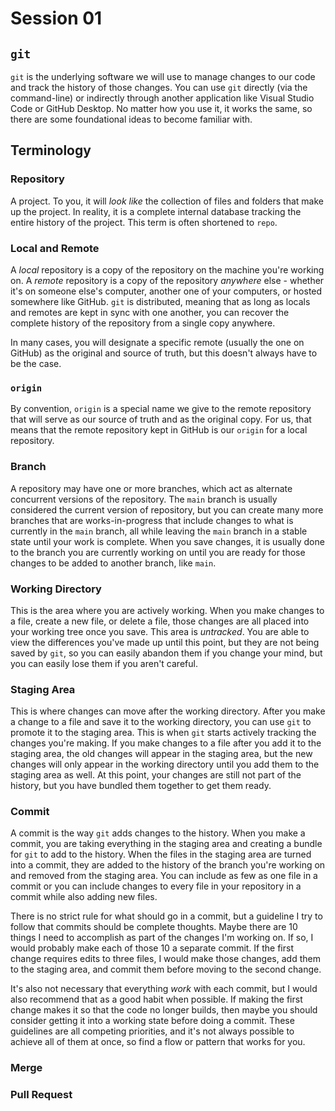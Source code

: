 # Session 01

## `git`

`git` is the underlying software we will use to manage changes to our code and track the history of those changes. You can use `git` directly (via the command-line) or indirectly through another application like Visual Studio Code or GitHub Desktop. No matter how you use it, it works the same, so there are some foundational ideas to become familiar with.


## Terminology

### Repository

A project. To you, it will *look like* the collection of files and folders that make up the project. In reality, it is a complete internal database tracking the entire history of the project. This term is often shortened to `repo`.


### Local and Remote

A *local* repository is a copy of the repository on the machine you're working on. A *remote* repository is a copy of the repository *anywhere* else - whether it's on someone else's computer, another one of your computers, or hosted somewhere like GitHub. `git` is distributed, meaning that as long as locals and remotes are kept in sync with one another, you can recover the complete history of the repository from a single copy anywhere.

In many cases, you will designate a specific remote (usually the one on GitHub) as the original and source of truth, but this doesn't always have to be the case.


### `origin`

By convention, `origin` is a special name we give to the remote repository that will serve as our source of truth and as the original copy. For us, that means that the remote repository kept in GitHub is our `origin` for a local repository.


### Branch

A repository may have one or more branches, which act as alternate concurrent versions of the repository. The `main` branch is usually considered the current version of repository, but you can create many more branches that are works-in-progress that include changes to what is currently in the `main` branch, all while leaving the `main` branch in a stable state until your work is complete. When you save changes, it is usually done to the branch you are currently working on until you are ready for those changes to be added to another branch, like `main`.


### Working Directory

This is the area where you are actively working. When you make changes to a file, create a new file, or delete a file, those changes are all placed into your working tree once you save. This area is *untracked*. You are able to view the differences you've made up until this point, but they are not being saved by `git`, so you can easily abandon them if you change your mind, but you can easily lose them if you aren't careful.


### Staging Area

This is where changes can move after the working directory. After you make a change to a file and save it to the working directory, you can use `git` to promote it to the staging area. This is when `git` starts actively tracking the changes you're making. If you make changes to a file after you add it to the staging area, the old changes will appear in the staging area, but the new changes will only appear in the working directory until you add them to the staging area as well. At this point, your changes are still not part of the history, but you have bundled them together to get them ready.


### Commit

A commit is the way `git` adds changes to the history. When you make a commit, you are taking everything in the staging area and creating a bundle for `git` to add to the history. When the files in the staging area are turned into a commit, they are added to the history of the branch you're working on and removed from the staging area. You can include as few as one file in a commit or you can include changes to every file in your repository in a commit while also adding new files.

There is no strict rule for what should go in a commit, but a guideline I try to follow that commits should be complete thoughts. Maybe there are 10 things I need to accomplish as part of the changes I'm working on. If so, I would probably make each of those 10 a separate commit. If the first change requires edits to three files, I would make those changes, add them to the staging area, and commit them before moving to the second change.

It's also not necessary that everything *work* with each commit, but I would also recommend that as a good habit when possible. If making the first change makes it so that the code no longer builds, then maybe you should consider getting it into a working state before doing a commit. These guidelines are all competing priorities, and it's not always possible to achieve all of them at once, so find a flow or pattern that works for you.


### Merge

### Pull Request
